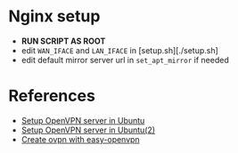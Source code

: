 # Nginx setup

- **RUN SCRIPT AS ROOT**
- edit `WAN_IFACE` and `LAN_IFACE` in [setup.sh][./setup.sh]
- edit default mirror server url in `set_apt_mirror` if needed

# References

- [Setup OpenVPN server in Ubuntu](https://www.digitalocean.com/community/tutorials/how-to-set-up-and-configure-an-openvpn-server-on-ubuntu-22-04)
- [Setup OpenVPN server in Ubuntu(2)](https://ubuntu.com/server/docs/service-openvpn)
- [Create ovpn with easy-openvpn](https://discourse.ubuntu.com/t/generate-client-ovpn-file/19954)

